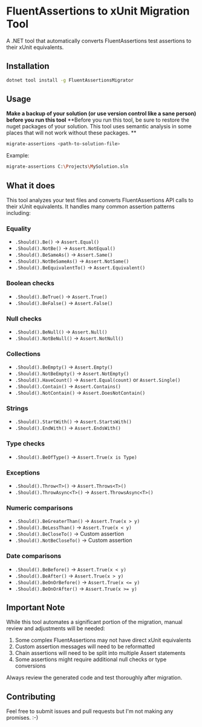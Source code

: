 # FluentAssertions to xUnit Migration Tool

A .NET tool that automatically converts FluentAssertions test assertions to their xUnit equivalents.

## Installation

```bash
dotnet tool install -g FluentAssertionsMigrator
```

## Usage

**Make a backup of your solution (or use version control like a sane person) before you run this tool**
**Before you run this tool, be sure to restore the nuget packages of your solution. This tool uses semantic analysis in some places that will not work without these packages. **

```bash
migrate-assertions <path-to-solution-file>
```

Example:
```bash
migrate-assertions C:\Projects\MySolution.sln
```

## What it does

This tool analyzes your test files and converts FluentAssertions API calls to their xUnit equivalents. It handles many common assertion patterns including:

### Equality
- `.Should().Be()` → `Assert.Equal()`
- `.Should().NotBe()` → `Assert.NotEqual()`
- `.Should().BeSameAs()` → `Assert.Same()`
- `.Should().NotBeSameAs()` → `Assert.NotSame()`
- `.Should().BeEquivalentTo()` → `Assert.Equivalent()`

### Boolean checks
- `.Should().BeTrue()` → `Assert.True()`
- `.Should().BeFalse()` → `Assert.False()`

### Null checks
- `.Should().BeNull()` → `Assert.Null()`
- `.Should().NotBeNull()` → `Assert.NotNull()`

### Collections
- `.Should().BeEmpty()` → `Assert.Empty()`
- `.Should().NotBeEmpty()` → `Assert.NotEmpty()`
- `.Should().HaveCount()` → `Assert.Equal(count)` or `Assert.Single()`
- `.Should().Contain()` → `Assert.Contains()`
- `.Should().NotContain()` → `Assert.DoesNotContain()`

### Strings
- `.Should().StartWith()` → `Assert.StartsWith()`
- `.Should().EndWith()` → `Assert.EndsWith()`

### Type checks
- `.Should().BeOfType()` → `Assert.True(x is Type)`

### Exceptions
- `.Should().Throw<T>()` → `Assert.Throws<T>()`
- `.Should().ThrowAsync<T>()` → `Assert.ThrowsAsync<T>()`

### Numeric comparisons
- `.Should().BeGreaterThan()` → `Assert.True(x > y)`
- `.Should().BeLessThan()` → `Assert.True(x < y)`
- `.Should().BeCloseTo()` → Custom assertion
- `.Should().NotBeCloseTo()` → Custom assertion

### Date comparisons
- `.Should().BeBefore()` → `Assert.True(x < y)`
- `.Should().BeAfter()` → `Assert.True(x > y)`
- `.Should().BeOnOrBefore()` → `Assert.True(x <= y)`
- `.Should().BeOnOrAfter()` → `Assert.True(x >= y)`

## Important Note

While this tool automates a significant portion of the migration, manual review and adjustments will be needed:

1. Some complex FluentAssertions may not have direct xUnit equivalents
2. Custom assertion messages will need to be reformatted
3. Chain assertions will need to be split into multiple Assert statements
4. Some assertions might require additional null checks or type conversions

Always review the generated code and test thoroughly after migration.

## Contributing

Feel free to submit issues and pull requests but I'm not making any promises. :-) 
